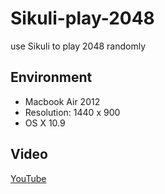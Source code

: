 Sikuli-play-2048
================

use Sikuli to play 2048 randomly

Environment
-----------

- Macbook Air 2012
- Resolution: 1440 x 900
- OS X 10.9

Video
-----

[YouTube](https://www.youtube.com/watch?v=080xmodmuQI)
